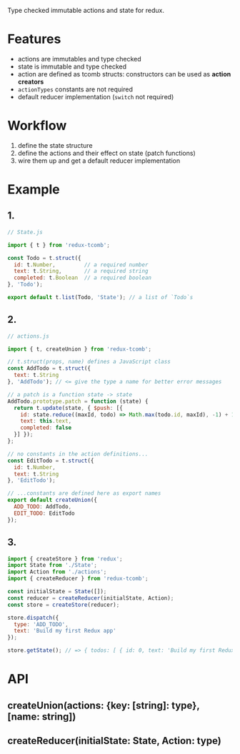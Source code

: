 Type checked immutable actions and state for redux.

# Features

- actions are immutables and type checked
- state is immutable and type checked
- action are defined as tcomb structs: constructors can be used as **action creators**
- `actionTypes` constants are not required
- default reducer implementation (`switch` not required)

# Workflow

1. define the state structure
2. define the actions and their effect on state (patch functions)
3. wire them up and get a default reducer implementation

# Example

## 1.

```js
// State.js

import { t } from 'redux-tcomb';

const Todo = t.struct({
  id: t.Number,         // a required number
  text: t.String,       // a required string
  completed: t.Boolean  // a required boolean
}, 'Todo');

export default t.list(Todo, 'State'); // a list of `Todo`s
```

## 2.

```js
// actions.js

import { t, createUnion } from 'redux-tcomb';

// t.struct(props, name) defines a JavaScript class
const AddTodo = t.struct({
  text: t.String
}, 'AddTodo'); // <= give the type a name for better error messages

// a patch is a function state -> state
AddTodo.prototype.patch = function (state) {
  return t.update(state, { $push: [{
    id: state.reduce((maxId, todo) => Math.max(todo.id, maxId), -1) + 1,
    text: this.text,
    completed: false
  }] });
};

// no constants in the action definitions...
const EditTodo = t.struct({
  id: t.Number,
  text: t.String
}, 'EditTodo');

// ...constants are defined here as export names
export default createUnion({
  ADD_TODO: AddTodo,
  EDIT_TODO: EditTodo
});
```

## 3.

```js
import { createStore } from 'redux';
import State from './State';
import Action from './actions';
import { createReducer } from 'redux-tcomb';

const initialState = State([]);
const reducer = createReducer(initialState, Action);
const store = createStore(reducer);

store.dispatch({
  type: 'ADD_TODO',
  text: 'Build my first Redux app'
});

store.getState(); // => { todos: [ { id: 0, text: 'Build my first Redux app', completed: false } ] }
```

# API

## createUnion(actions: {key: [string]: type}, [name: string])

## createReducer(initialState: State, Action: type)